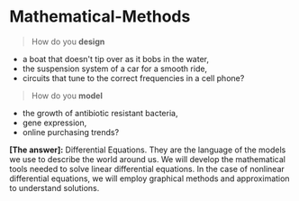 # Mathematical-Methods

> How do you **design**
 - a boat that doesn't tip over as it bobs in the water,
 - the suspension system of a car for a smooth ride,
 - circuits that tune to the correct frequencies in a cell phone?

> How do you **model**
 - the growth of antibiotic resistant bacteria,
 - gene expression,
 - online purchasing trends?

__[The answer]:__ Differential Equations. They are the language of the models we use to describe the world around us. We will develop the mathematical tools needed to solve linear differential equations. In the case of nonlinear differential equations, we will employ graphical methods and approximation to understand solutions.

















